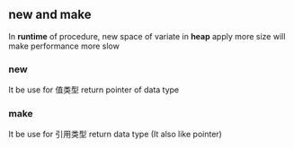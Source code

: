 ##  new and make
In **runtime** of procedure, new space of variate in **heap**
apply more size will make performance more slow

###   new
It be use for 值类型
return pointer of data type


###   make
It be use for 引用类型
return data type (It also like pointer)
